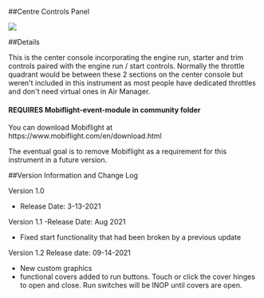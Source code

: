 ##Centre Controls Panel

<img src="https://github.com/Simstrumentation/Air-Manager/blob/main/Instruments/Cessena_Citation_CJ4/CJ4-Controls_Panel/c5e5c1b1-d600-44a3-901d-2f8f6e086a3d/preview.png?raw=true" align="center">

##Details

<p>This is the center console incorporating the engine run, starter and trim controls paired with the engine run / start controls. Normally the throttle quadrant would be between these 2 sections on the center console but weren't included in this instrument as most people have dedicated throttles and don't need virtual ones in Air Manager. </p>

<h4>REQUIRES Mobiflight-event-module in community folder  </h4>
<p>You can download Mobiflight at https://www.mobiflight.com/en/download.html</p>
<p>The eventual goal is to remove Mobiflight as a requirement for this instrument in a future version.</p>


##Version Information and Change Log

Version 1.0
   - Release Date: 3-13-2021

Version 1.1
   -Release Date: Aug 2021
   - Fixed start functionality that had been broken by a previous update
   
Version 1.2
   Release date: 09-14-2021
   - New custom graphics
   - functional covers added to run buttons. Touch or click the cover hinges to open and close.
      Run switches will be INOP until covers are open.
   
   
